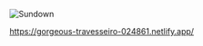 ![Sundown](https://github.com/AnKiTa2456/AnimatedWebsite/assets/114217727/381dbc98-b63a-45eb-af17-74562613e695)


https://gorgeous-travesseiro-024861.netlify.app/
